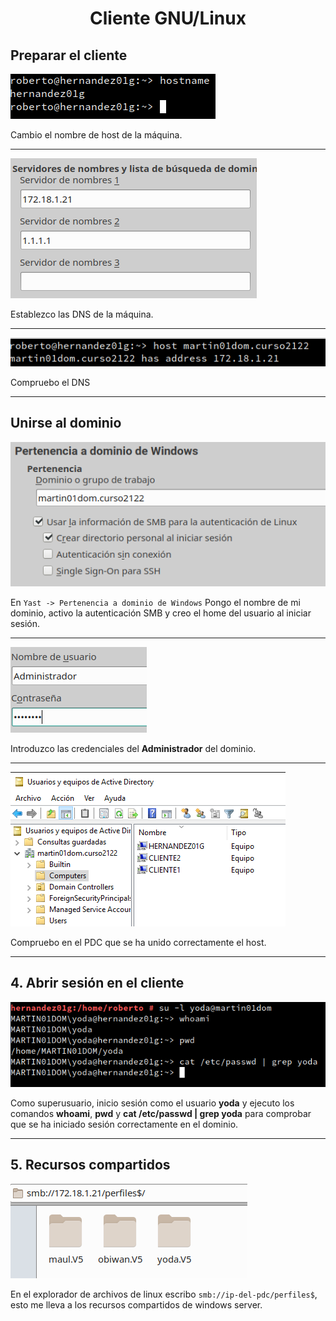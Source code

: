 <center>

# Cliente GNU/Linux

</center>

## Preparar el cliente

![](img/01.png)

Cambio el nombre de host de la máquina.

---

![](img/02.png)

Establezco las DNS de la máquina.

---

![](img/03.png)

Compruebo el DNS

---

## Unirse al dominio

![](img/04.png)

En `Yast -> Pertenencia a dominio de Windows` Pongo el nombre de mi dominio, activo la autenticación SMB y creo el home del usuario al iniciar sesión.

---

![](img/05.png)

Introduzco las credenciales del **Administrador** del dominio.

---


![](img/06.png)

Compruebo en el PDC que se ha unido correctamente el host.

---

## 4. Abrir sesión en el cliente

![](img/07.png)

Como superusuario, inicio sesión como el usuario **yoda** y ejecuto los comandos **whoami**, **pwd** y **cat /etc/passwd | grep yoda** para comprobar que se ha iniciado sesión correctamente en el dominio.

---

## 5. Recursos compartidos

![](img/08.png)

En el explorador de archivos de linux escribo `smb://ip-del-pdc/perfiles$`, esto me lleva a los recursos compartidos de windows server.